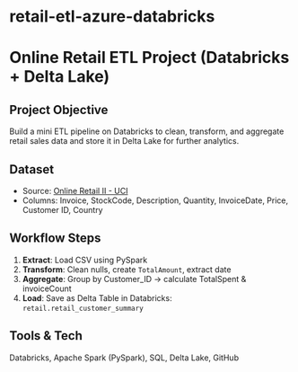 # retail-etl-azure-databricks
# Online Retail ETL Project (Databricks + Delta Lake)

## Project Objective
Build a mini ETL pipeline on Databricks to clean, transform, and aggregate retail sales data and store it in Delta Lake for further analytics.

## Dataset
- Source: [Online Retail II - UCI](https://www.kaggle.com/datasets/mashlyn/online-retail-ii-uci)
- Columns: Invoice, StockCode, Description, Quantity, InvoiceDate, Price, Customer ID, Country

## Workflow Steps
1. **Extract**: Load CSV using PySpark
2. **Transform**: Clean nulls, create `TotalAmount`, extract date
3. **Aggregate**: Group by Customer_ID → calculate TotalSpent & invoiceCount
4. **Load**: Save as Delta Table in Databricks: `retail.retail_customer_summary`

## Tools & Tech
  Databricks,
  Apache Spark (PySpark),
  SQL,
  Delta Lake,
  GitHub

